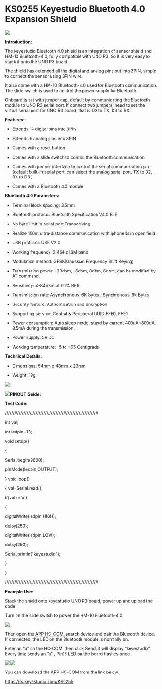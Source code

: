 # **KS0255 Keyestudio Bluetooth 4.0 Expansion Shield**

![](KS0255\media/70a3bacf5d85e45423c3afbab15c159f.jpeg)

**Introduction:**

The keyestudio Bluetooth 4.0 shield is an integration of sensor shield and HM-10
Bluetooth-4.0, fully compatible with UNO R3. So it is very easy to stack it onto
the UNO R3 board.

The shield has extended all the digital and analog pins out into 3PIN, simple to
connect the sensor using 3PIN wire.

It also come with a HM-10 Bluetooth-4.0 used for Bluetooth communication. The
slide switch is used to control the power supply for Bluetooth.

Onboard is set with jumper cap, default by communicating the Bluetooth module to
UNO R3 serial port. If connect two jumpers, need to set the virtual serial port
for UNO R3 board, that is D2 to TX, D3 to RX.

**Features:**

-   Extends 14 digital pins into 3PIN

-   Extends 6 analog pins into 3PIN

-   Comes with a reset button

-   Comes with a slide switch to control the Bluetooth communication

-   Comes with jumper interface to control the serial communication pin (default
    built-in serial port, can select the analog serial port, TX to D2, RX to
    D3.)

-   Comes with a Bluetooth 4.0 module

**Bluetooth 4.0 Parameters:**

-   Terminal block spacing: 3.5mm

-   Bluetooth protocol: Bluetooth Specification V4.0 BLE

-   No byte limit in serial port Transceiving

-   Realize 100m ultra-distance communication with iphone4s in open field.

-   USB protocol: USB V2.0

-   Working frequency: 2.4GHz ISM band

-   Modulation method: GFSK(Gaussian Frequency Shift Keying)

-   Transmission power: -23dbm, -6dbm, 0dbm, 6dbm, can be modified by AT
    command.

-   Sensitivity: ≤-84dBm at 0.1% BER

-   Transmission rate: Asynchronous: 6K bytes ; Synchronous: 6k Bytes

-   Security feature: Authentication and encryption

-   Supporting service: Central & Peripheral UUID FFE0, FFE1

-   Power consumption: Auto sleep mode, stand by current 400uA\~800uA, 8.5mA
    during the transmission.

-   Power supply: 5V DC

-   Working temperature: -5 to +65 Centigrade

**Technical Details:**

-   Dimensions: 54mm x 48mm x 23mm

-   Weight: 19g

![](KS0255\media/e2b884337da2e93373d3f6c36c8b9928.jpeg)

**![](KS0255\media/1c8b5f918e1b2faf98a777b7e87a65d5.jpeg)PINOUT Guide:**

**Test Code:**

/////////////////////////////////////////////////////////////

int val;

int ledpin=13;

void setup()

{

Serial.begin(9600);

pinMode(ledpin,OUTPUT);

} void loop()

{ val=Serial.read();

if(val=='a')

{

digitalWrite(ledpin,HIGH);

delay(250);

digitalWrite(ledpin,LOW);

delay(250);

Serial.println("keyestudio");

}

}

/////////////////////////////////////////////////////////////

**Example Use:**

Stack the shield onto keyestudio UNO R3 board, power up and upload the code.

Turn on the slide switch to power the HM-10 Bluetooth-4.0.

![](KS0255\media/b33abef6a0f969e593bff183692acc79.jpeg)

Then open the [APP
HC-COM](https://drive.google.com/open?id=1VUemnItmdPMb3keW2HEL0W607txAVKBi),
search device and pair the Bluetooth device. If connected, the LED on the
Bluetooth module is normally on.

Enter an “a” on the HC-COM, then click Send, it will display “keyestudio”. Every
time sends an “a” , Pin13 LED on the board flashes once.

![](KS0255\media/f886440259fc8be411c52af93910a17d.png)![](KS0255\media/f1028dde3e8f2093c5dbd49f515348c7.png)

You can download the APP HC-COM from the link below:

<https://fs.keyestudio.com/KS0255>
